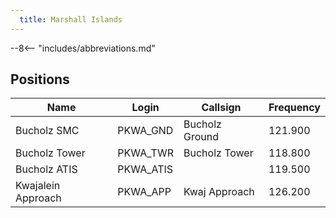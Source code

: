 ```yaml
---
  title: Marshall Islands
---
```


--8<-- "includes/abbreviations.md"

## Positions

| Name                    | Login     | Callsign         | Frequency |
| ----------------------- | --------- | ---------------- | --------- |
| Bucholz SMC	| PKWA_GND	| Bucholz Ground	| 121.900| 
| Bucholz Tower	| PKWA_TWR	| Bucholz Tower	| 118.800| 
| Bucholz ATIS	| PKWA_ATIS| 	|  	119.500| 
| Kwajalein Approach	| PKWA_APP	| Kwaj Approach	| 126.200| 


